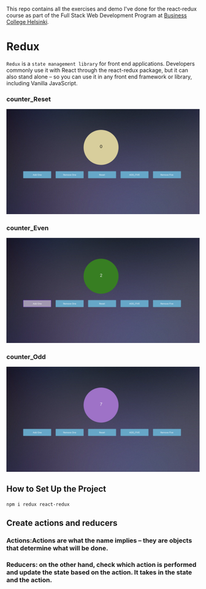 This repo contains all the exercises and demo I've done for the react-redux course as part of the Full Stack Web Development Program at [Business College Helsinki](http://bc.fi).
# Redux
`Redux` is a `state management library` for front end applications. Developers commonly use it with React through the react-redux package, but it can also stand alone – so you can use it in any front end framework or library, including Vanilla JavaScript.
### counter_Reset
![counterReset](./public/resetCounter.png)

### counter_Even
![counterEven](./public/evenCounter.png)

### counter_Odd
![counterOdd](./public/oddCounter.png)
## How to Set Up the Project
`npm i redux react-redux`
## Create actions and reducers
### Actions:Actions are what the name implies – they are objects that determine what will be done.

### Reducers: on the other hand, check which action is performed and update the state based on the action. It takes in the state and the action.